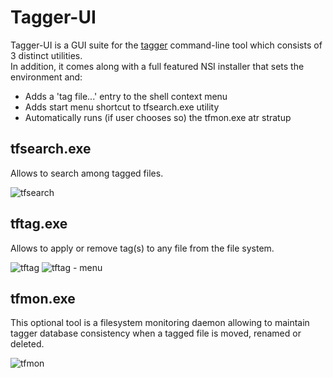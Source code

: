 # Tagger-UI

Tagger-UI is a GUI suite for the [tagger](https://github.com/cedricfrancoys/tagger) command-line tool which consists of 3 distinct utilities.  
In addition, it comes along with a full featured NSI installer that sets the environment and: 
* Adds a 'tag file...' entry to the shell context menu
* Adds start menu shortcut to tfsearch.exe utility
* Automatically runs (if user chooses so) the tfmon.exe atr stratup

## tfsearch.exe  ## 

Allows to search among tagged files. 
 
 
![tfsearch](https://cloud.githubusercontent.com/assets/2885156/13174691/c6287b0e-d705-11e5-96ff-88ca542bcacb.jpg)


## tftag.exe ##

Allows to apply or remove tag(s) to any file from the file system.
 
 
![tftag](https://cloud.githubusercontent.com/assets/2885156/13174695/c67fb162-d705-11e5-8282-bd4ead49449e.jpg)
![tftag - menu](https://cloud.githubusercontent.com/assets/2885156/13174693/c666a0c8-d705-11e5-8fb5-59cbe6f07445.jpg)


## tfmon.exe ## 

This optional tool is a filesystem monitoring daemon allowing to maintain tagger database consistency when a tagged file is moved, renamed or deleted. 
 
 
![tfmon](https://cloud.githubusercontent.com/assets/2885156/13174692/c64d6d74-d705-11e5-9921-8ad63785b2a1.jpg)


